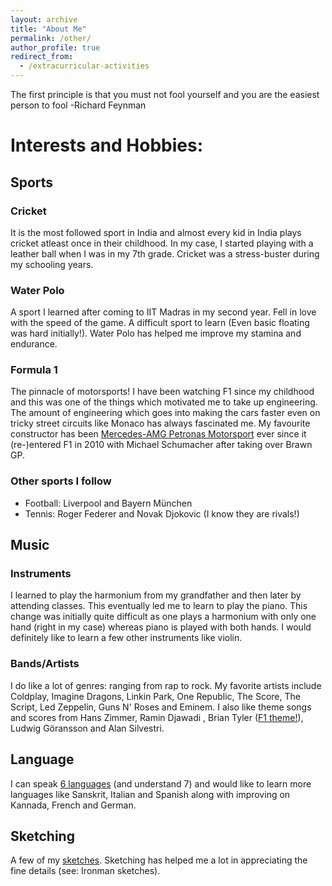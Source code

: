 ```yaml
---
layout: archive
title: "About Me"
permalink: /other/
author_profile: true
redirect_from:
  - /extracurricular-activities
---
```

The first principle is that you must not fool yourself and you are the easiest person to fool -Richard Feynman


# Interests and Hobbies:

## Sports
### Cricket
It is the most followed sport in India and almost every kid in India plays cricket atleast once in their childhood. In my case, I started playing with a leather ball when I was in my 7th grade. Cricket was a stress-buster during my schooling years.
### Water Polo 
A sport I learned after coming to IIT Madras in my second year. Fell in love with the speed of the game. A difficult sport to learn (Even basic floating was hard initially!). Water Polo has helped me improve my stamina and endurance.      
### Formula 1
The pinnacle of motorsports! I have been watching F1 since my childhood and this was one of the things which motivated me to take up engineering. The amount of engineering which goes into making the cars faster even on tricky street circuits like Monaco has always fascinated me. My favourite constructor has been [Mercedes-AMG Petronas Motorsport](https://www.mercedesamgf1.com/en/) ever since it (re-)entered F1 in 2010 with Michael Schumacher after taking over Brawn GP. 
### Other sports I follow
* Football: Liverpool and Bayern M&uuml;nchen
* Tennis: Roger Federer and Novak Djokovic (I know they are rivals!)

## Music 
### Instruments
I learned to play the harmonium from my grandfather and then later by attending classes. This eventually led me to learn to play the piano. This change was initially quite difficult as one plays a harmonium with only one hand (right in my case) whereas piano is played with both hands. I would definitely like to learn a few other instruments like violin.
### Bands/Artists
I do like a lot of genres: ranging from rap to rock. My favorite artists include Coldplay, Imagine Dragons, Linkin Park, One Republic, The Score, The Script, Led Zeppelin, Guns N' Roses and Eminem.
I also like theme songs and scores from Hans Zimmer, Ramin Djawadi , Brian Tyler ([F1 theme!](https://www.youtube.com/watch?v=8AYy-BcjRXg)), Ludwig G&ouml;ransson and Alan Silvestri.
    
## Language
I can speak [6 languages](https://drive.google.com/file/d/1BLh826hWjfB9WzqxdRMtBk1tdjcRABrI/view?usp=sharing) (and understand 7) and would like to learn more languages like Sanskrit, Italian and Spanish along with improving on Kannada, French and German.

## Sketching
A few of my [sketches](https://drive.google.com/drive/folders/10i5ru6oahtPOYvSR3Yadbabe0xIXm_x9?usp=sharing). Sketching has helped me a lot in appreciating the fine details (see: Ironman sketches).
